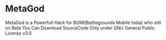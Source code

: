 # MetaGod
MetaGod is a Powerfull Hack for BGMI(Battlegrounds Mobile India) who still on Beta You Can Download SourceCode Only under GNU General Public License v3.0
